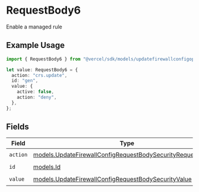 # RequestBody6

Enable a managed rule

## Example Usage

```typescript
import { RequestBody6 } from "@vercel/sdk/models/updatefirewallconfigop.js";

let value: RequestBody6 = {
  action: "crs.update",
  id: "gen",
  value: {
    active: false,
    action: "deny",
  },
};
```

## Fields

| Field                                                                                                                              | Type                                                                                                                               | Required                                                                                                                           | Description                                                                                                                        |
| ---------------------------------------------------------------------------------------------------------------------------------- | ---------------------------------------------------------------------------------------------------------------------------------- | ---------------------------------------------------------------------------------------------------------------------------------- | ---------------------------------------------------------------------------------------------------------------------------------- |
| `action`                                                                                                                           | [models.UpdateFirewallConfigRequestBodySecurityRequest6Action](../models/updatefirewallconfigrequestbodysecurityrequest6action.md) | :heavy_check_mark:                                                                                                                 | N/A                                                                                                                                |
| `id`                                                                                                                               | [models.Id](../models/id.md)                                                                                                       | :heavy_check_mark:                                                                                                                 | N/A                                                                                                                                |
| `value`                                                                                                                            | [models.UpdateFirewallConfigRequestBodySecurityValue](../models/updatefirewallconfigrequestbodysecurityvalue.md)                   | :heavy_check_mark:                                                                                                                 | N/A                                                                                                                                |